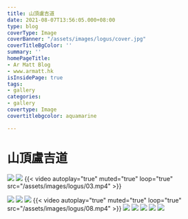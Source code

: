 ```yaml
---
title: 山頂盧吉道
date: 2021-08-07T13:56:05.000+08:00
type: blog
coverType: Image
coverBanner: "/assets/images/logus/cover.jpg"
coverTitleBgColor: ''
summary: ''
homePageTitle:
- Ar Matt Blog
- www.armatt.hk
isInsidePage: true
tags:
- gallery
categories:
- gallery
covertype: Image
covertitlebgcolor: aquamarine

---
```

# 山頂盧吉道

![](/assets/images/logus/01.jpg)
![](/assets/images/logus/02.jpg)
{{< video autoplay="true" muted="true" loop="true" src="/assets/images/logus/03.mp4" >}}

 ![](/assets/images/logus/05.jpg)
![](/assets/images/logus/06.jpg)
![](/assets/images/logus/07.jpg)
{{< video autoplay="true" muted="true" loop="true" src="/assets/images/logus/08.mp4" >}}
![](/assets/images/logus/09.jpg)
![](/assets/images/logus/10.jpg)
![](/assets/images/logus/11.jpg)
![](/assets/images/logus/12.jpg)
![](/assets/images/logus/13.jpg)